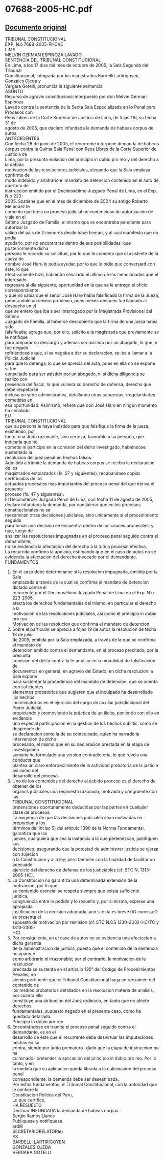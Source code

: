 
07688-2005-HC.pdf
=================
  
[Documento original](https://tc.gob.pe/jurisprudencia/2006/07688-2005-HC.pdf)  
---  
TRIBUNAL CONSTITUCIONAL  
EXP. N.o 7688-2005-PHC/IC  
LIMA  
MELVIN GERMAN ESPINOZA LAVADO  
SENTENCIA DEL TRIBUNAL CONSTITUCIONAL  
En Lima, a los 17 dias del mes de octubre de 2005, la Sala Segunda del Tribunal  
Constitucional, integrada por los magistrados Bardelli Lartirigoyen, Gonzales Ojeda y  
Vergara Gotelli, pronuncia la siguiente sentencia  
ASUNTO  
Recurso de agravio constitucional interpuesto por don Melvin German Espinoza  
Lavado contra la sentencia de la Sexta Sala Especializada en lo Penal para Procesos con  
Reos Libres de la Corte Superior de Justicia de Lima, de fojas 116, su fecha 31 de  
agosto de 2005, que declaro infundada la demanda de habeas corpus de autos.  
ANTECEDENTES  
Con fecha 26 de junio de 2005, el recurrente interpone demanda de habeas  
corpus contra la Quinta Sala Penal con Reos Libres de la Corte Superior de Justicia de  
Lima, por la presunta violacion del principio in dubio pro reo y del derecho a la debida  
motivacion de las resoluciones judiciales, alegando que la Sala emplaza confirmo de  
modo indebido y arbitrario el mandato de detencion contenido en el auto de apertura de  
instruccion emitido por el Decimosétimo Juzgado Penal de Lima, en el Exp. N.o 223-  
2005. Sostiene que en el mes de diciembre de 2004 su amigo Roberto Meléndez le  
comento que tenia un proceso judicial no contencioso de autorizacion de viaje en el  
Sétimo Juzgado de Familia, el mismo que se encontraba pendiente para autorizar la  
salida del pais de 2 menores desde hace tiempo, y al cual manifesto que no podia  
ayudarlo, por no encontrarse dentro de sus posibilidades; que posteriormente dicha  
persona le recordo su solicitud, por lo que le comento que el asistente de la Jueza de  
nombre José Haro lo podia ayudar, por lo que le pidio que conversard con éste, lo que  
efectivamente hizo, habiendo senalado el ultimo de los mencionados que el interesado  
regresara al dia siguiente, oportunidad en la que se le entrego el oficio correspondiente;  
y que no sabia que el senor José Haro habia falsificado la firma de la Jueza,  
generandole un severo problema, pues meses después fue llamado al despacho en el  
que se entero que iba a ser interrogado por la Magistrada Provisional del Sétimo  
Juzgado de Familia, al haberse descubierto que la firma de una jueza habia sido  
falsificada; agrega que, por ello, solicito a la magistrada que previamente se le notifique  
para preparar su descargo y ademas ser asistido por un abogado, lo que le fue negado  
refiriéndosele que, si se negaba a dar su declaracion, se iba a llamar a la Policia Judicial  
para que lo detenga, lo que se aprecia del acta, pues en ella no se expone si fue  
consultado para ser asistido por un abogado, ni si dicha diligencia se realizo con  
presencia del fiscal, lo que vulnera su derecho de defensa, derecho que debe respetarse  
incluso en sede administrativa, detallando otras supuestas irregularidades cometidas en  
esa oportunidad. Asimismo, refiere que don José Haro en ningun momento ha senalado  
EU  
TRIBUNAL CONSTITUCIONAL  
que su persona le haya insistido para que falsifique la firma de la jueza, existiendo, por  
tanto, una duda razonable, sino certeza, favorable a su persona, que indicaria que no  
cometio ni participo en la comision del delito investigado, habiéndose sustentado la  
resolucion del juez penal en hechos falsos.  
Admitida a trâmite la demanda de habeas corpus se recibio la declaracion de los  
magistrados emplazados (fs. 37 y siguientes), recabandose copias certificadas de los  
actuados procesales mas importantes del proceso penal del que deriva el presente  
proceso (fs. 47 y siguientes).  
El Decimotercer Juzgado Penal de Lima, con fecha 11 de agosto de 2005,  
declaro infundada la demanda, por considerar que en los procesos constitucionales no se  
reexaminan otras decisiones judiciales, sino unicamente si el procedimiento seguido  
para tomar una decision se encuentra dentro de los cauces procesales; y que, luego de  
analizar las resoluciones impugnadas en el proceso penal seguido contra el demandante,  
no se evidencia la afectacion del derecho a la tutela procesal efectiva.  
La recurrida confirmo la apelada, estimando que en el caso de autos no se  
evidencia la afectacion del derecho invocado por el demandante.  
FUNDAMENTOS  
1. En el caso debe determinarse si la resolucion impugnada, emitida por la Sala  
emplazada a través de la cual se confirma el mandato de detencion dictado contra el  
recurrente por el Decimosétimo Juzgado Penal de Lima en el Exp. N.o 223-2005,  
afecta los derechos fundamentales del mismo, en particular el derecho a la  
motivacion de las resoluciones judiciales, asi como el principio in dubio pro reo.  
Motivacion de las resolucion que confirma el mandato de detencion  
2. Sobre el particular se aprecia a fojas 19 de autos la resolucion de fecha 13 de julio  
de 2005, emitida por la Sala emplazada, a través de la que se confirma el mandato de  
detencion emitido contra el demandante, en el proceso precitado, por la presunta  
comision del delito contra la fe publica en la modalidad de falsificacion de  
documentos en general, en agravio del Estado; en dicha resolucion la Sala expone  
para sustentar la procedencia del mandato de detencion, que se cuenta con suficientes  
elementos probatorios que sugieren que el inculpado ha desarrollado los hechos  
incriminatorios en el ejercicio del cargo de auxiliar jurisdiccional del Poder Judicial,  
propiciando y promoviendo la prâctica de un ilicito, poniendo con ello en evidencia  
una especial participacion en la gestion de los hechos sublitis, como se desprende de  
su declaracion como la de su coinculpado, quien ha narrado la intervencion de dicho  
procesado, el mismo que en su declaracion prestada en la etapa de investigacion  
sumaria ha formulado una version contradictoria, lo que revela una conducta que  
plantea un claro entorpecimiento de la actividad probatoria de la justicia asi como del  
desarrollo del proceso.  
3. Uno de los contenidos del derecho al debido proceso es el derecho de obtener de los  
organos judiciales una respuesta razonada, motivada y congruente con las  
TRIBUNAL CONSTITUCIONAL  
pretensiones oportunamente deducidas por las partes en cualquier clase de procesos.  
La exigencia de que las decisiones judiciales sean motivadas en proporcion a los  
términos del inciso 5) del articulo 1390 de la Norma Fundamental, garantiza que los  
jueces, cualquiera que sea la instancia a la que pertenezcan, justifiquen sus  
decisiones, asegurando que la potestad de administrar justicia se ejerza con sujecion  
a la Constitucion y a la ley; pero también con la finalidad de facilitar un adecuado  
ejercicio del derecho de defensa de los justiciables (cf. STC N. 1313-2005-HC).  
4. La Constitucion no garantiza una determinada extension de la motivacion, por lo que  
su contenido esencial se respeta siempre que exista suficiente  
juridica,  
congruencia entre lo pedido y lo resuelto y, por si misma, exprese una apropiada  
justificacion de la decision adoptada, aun si esta es breve 0O concisa O se presenta el  
supuesto de motivacion por remision (cf. STC N.OS 1230-2002-HC/TC y 1313-2005-  
HC).  
5. Por consiguiente, en el caso de autos no se evidencia una afectacion a dicha garantia  
de la administracion de justicia, puesto que el contenido de la sentencia no aparece  
como arbitrario ni irrazonable; por el contrario, la motivacion de la resolucion  
precitada se sustenta en el articulo 135° del Codigo de Procedimientos Penales, no  
siendo pertinente que el Tribunal Constitucional haga un reexamen del contenido de  
los medios probatorios detallados en la resolucion materia de analisis, por cuanto ello  
constituye una atribucion del Juez ordinario, en tanto que no afecte derechos  
fundamentales, supuesto negado en el presente caso, como ha quedado detallado.  
Principio in dubio pro reo  
6. Encontrândose en tramite el proceso penal seguido contra el demandante, es en el  
desarrollo de éste que el recurrente debe desvirtuar las imputaciones hechas en su  
contra, siendo por tanto prematuro -dado que la etapa de instruccion no ha  
culminado- pretender la aplicacion del principio in dubio pro reo. Por lo tanto, y en  
la medida que su aplicacion queda librada a la culminacion del proceso penal  
correspondiente, la demanda debe ser desestimada.  
Por estos fundamentos, el Tribunal Constitucional, con la autoridad que le confiere la  
Constitucion Politica del Peru,  
Lo que certifico,  
HA RESUELTO  
Declarar INFUNDADA la demanda de habeas corpus.  
Sergio Ramos Llanos  
Publiquese y notifiquese.  
ardllli  
SECRETARIORELATORIe)  
SS.  
BARDELLI LARTIRIGOYEN  
GONZALES OJEDA  
VERGARA GOTELLI